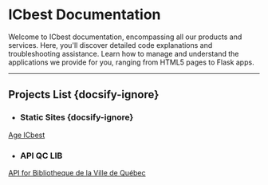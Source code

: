 # ICbest Documentation 

Welcome to ICbest documentation, encompassing all our products and services. Here, you'll discover detailed code explanations and troubleshooting assistance. Learn how to manage and understand the applications we provide for you, ranging from HTML5 pages to Flask apps.
***
## Projects List {docsify-ignore}
- ### Static Sites {docsify-ignore}
[Age ICbest](age.md)

- ### API QC LIB
[API for Bibliotheque de la Ville de Québec](biblio.md)